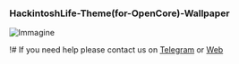 ### HackintoshLife-Theme(for-OpenCore)-Wallpaper

![Immagine](./Screenshot/1.jpg)

!# If you need help please contact us on [Telegram](https://t.me/HackintoshLife_it) or [Web](https://www.hackintoshlife.it/)
